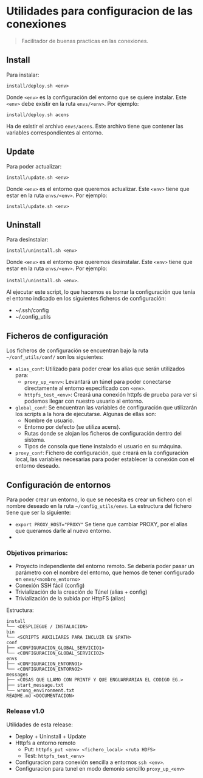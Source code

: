 # Utilidades para configuracion de las conexiones
> Facilitador de buenas practicas en las conexiones.

## Install 

Para instalar:

`install/deploy.sh <env>`

Donde `<env>` es la configuración del entorno que se quiere instalar. Este `<env>` debe existir en la ruta `envs/<env>`. Por ejemplo:

`install/deploy.sh acens`

Ha de existir el archivo `envs/acens`. Este archivo tiene que contener las variables correspondientes al entorno.

## Update

Para poder actualizar:

`install/update.sh <env>`

Donde `<env>` es el entorno que queremos actualizar. Este `<env>` tiene que estar en la ruta `envs/<env>`. Por ejemplo:

`install/update.sh <env>`

## Uninstall

Para desinstalar:

`install/uninstall.sh <env>`

Donde `<env>` es el entorno que queremos desinstalar. Este `<env>` tiene que estar en la ruta `envs/<env>`. Por ejemplo:

`install/uninstall.sh <env>`.

Al ejecutar este script, lo que hacemos es borrar la configuración que tenía el entorno indicado en los siguientes ficheros de configuración:

+ ~/.ssh/config
+ ~/.config_utils

## Ficheros de configuración

Los ficheros de configuración se encuentran bajo la ruta `~/conf_utils/conf/` son los siguientes:

+ `alias_conf`: Utilizado para poder crear los alias que serán utilizados para:
    + `proxy_up_<env>`: Levantará un túnel para poder conectarse directamente al entorno especificado con `<env>`.
    + `httpfs_test_<env>`: Creará una conexión httpfs de prueba para ver si podemos llegar con nuestro usuario al entorno.
+ `global_conf`: Se encuentran las variables de configuración que utilizarán los scripts a la hora de ejecutarse. Algunas de ellas son:
    + Nombre de usuario.
    + Entorno por defecto (se utiliza acens).
    + Rutas donde se alojan los ficheros de configuración dentro del sistema.
    + Tipos de consola que tiene instalado el usuario en su máquina.
+ `proxy_conf`: Fichero de configuración, que creará en la configuración local, las variables necesarias para poder establecer la conexión con el entorno deseado.

## Configuración de entornos

Para poder crear un entorno, lo que se necesita es crear un fichero con el nombre deseado en la ruta `~/config_utils/envs`. La estructura del fichero tiene que ser la siguiente:

+ `export PROXY_HOST="PROXY"` Se tiene que cambiar PROXY, por el alias que queramos darle al nuevo entorno.
+ 
### Objetivos primarios:

+ Proyecto independiente del entorno remoto. Se debería poder pasar un parámetro con el nombre del entorno, que hemos de tener configurado en `envs/<nombre_entorno>`
+ Conexión SSH fácil (config)
+ Trivialización de la creación de Túnel (alias + config)
+ Trivialización de la subida por HttpFS (alias)

Estructura:

```{bash}
install
└── <DESPLIEGUE / INSTALACION>
bin
└── <SCRIPTS AUXILIARES PARA INCLUIR EN $PATH>
conf
├── <CONFIGURACION_GLOBAL_SERVICIO1>
└── <CONFIGURACION_GLOBAL_SERVICIO2>
envs
├── <CONFIGURACION_ENTORNO1>
└── <CONFIGURACION_ENTORNO2>
messages
├── <COSAS QUE LLAMO CON PRINTF Y QUE ENGUARRARIAN EL CODIGO EG.>
├── start_message.txt
└── wrong_environment.txt
README.md <DOCUMENTACION>

```

### Release v1.0

Utilidades de esta release:
+ Deploy + Uninstall + Update
+ Httpfs a entorno remoto
  + Put: `httpfs_put <env> <fichero_local> <ruta HDFS>`
  + Test: `httpfs_test_<env>`
+ Configuracion para conexión sencilla a entornos `ssh <env>`.
+ Configuracion para tunel en modo demonio sencillo `proxy_up_<env>`



